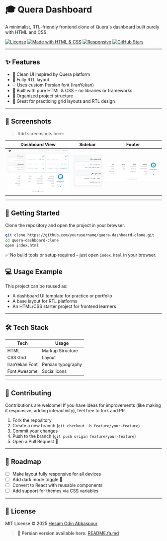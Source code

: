 # 🎓 Quera Dashboard

A minimalist, RTL-friendly frontend clone of Quera's dashboard built purely with HTML and CSS.

[![License](https://img.shields.io/github/license/HesamOdinAbbaspour/quera-dashboard)](LICENSE)
[![Made with HTML & CSS](https://img.shields.io/badge/Made%20with-HTML%20%26%20CSS-blue)](#)
[![Responsive](https://img.shields.io/badge/Responsive-No-red)](#)
[![GitHub Stars](https://img.shields.io/github/stars/HesamOdinAbbaspour/quera-dashboard?style=social)](https://github.com/HesamOdinAbbaspour/quera-dashboard/stargazers)


---

## ✨ Features

- 🎨 Clean UI inspired by Quera platform
- 📐 Fully RTL layout
- 💡 Uses custom Persian font (IranYekan)
- 🔧 Built with pure HTML & CSS – no libraries or frameworks
- 📁 Organized project structure
- 🧪 Great for practicing grid layouts and RTL design

---

## 📸 Screenshots

> Add screenshots here:  

| Dashboard View | Sidebar | Footer |
|----------------|---------|--------|
| ![Main View](assets/image/preview.png) | ![Sidebar](assets/image/sidebar.png) | ![Footer](assets/image/footer.png) |

---

## 🚀 Getting Started

Clone the repository and open the project in your browser.

```bash
git clone https://github.com/yourusername/quera-dashboard-clone.git
cd quera-dashboard-clone
open index.html
```


✅ No build tools or setup required – just open `index.html` in your browser.



## 💻 Usage Example

This project can be reused as:

* A dashboard UI template for practice or portfolio
* A base layout for RTL platforms
* An HTML/CSS starter project for frontend learners

---

## 🛠 Tech Stack

| Tech           | Usage              |
| -------------- | ------------------ |
| HTML           | Markup Structure   |
| CSS Grid       | Layout             |
| IranYekan Font | Persian typography |
| Font Awesome   | Social icons       |

---

## 🧩 Contributing

Contributions are welcome!
If you have ideas for improvements (like making it responsive, adding interactivity), feel free to fork and PR.

1. Fork the repository
2. Create a new branch (`git checkout -b feature/your-feature`)
3. Commit your changes
4. Push to the branch (`git push origin feature/your-feature`)
5. Open a Pull Request 🚀

---

## 📅 Roadmap

* [ ] Make layout fully responsive for all devices
* [ ] Add dark mode toggle 🌙
* [ ] Convert to React with reusable components
* [ ] Add support for themes via CSS variables

---

## 📜 License

MIT License © 2025 [Hesam Odin Abbaspour](https://github.com/HesamOdinAbbaspour)



> 📄 **Persian version available here:** [README.fa.md](README.fa.md)


